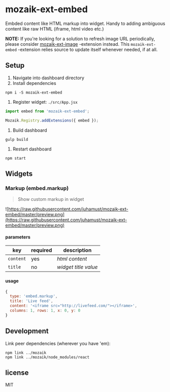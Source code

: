 # mozaik-ext-embed

Embded content like HTML markup into widget. Handy to adding ambiguous content like raw HTML (iframe, html video etc.)

**NOTE:** If you're looking for a solution to refresh image URL periodically, please consider [mozaik-ext-image](https://github.com/juhamust/mozaik-ext-image) -extension instead. This `mozaik-ext-embed` -extension relies source to update itself whenever needed, if at all.

## Setup

1. Navigate into dashboard directory
1. Install dependencies
  ```shell
  npm i -S mozaik-ext-embed
  ```
1. Register widget: `./src/App.jsx`
  ```javascript
  import embed from 'mozaik-ext-embed';

  Mozaik.Registry.addExtensions({ embed });
  ```
1. Build dashboard
  ```shell
  gulp build
  ```
1. Restart dashboard
  ```shell
  npm start
  ```

## Widgets

### Markup (embed.markup)

> Show custom markup in widget

![https://raw.githubusercontent.com/juhamust/mozaik-ext-embed/master/preview.png](https://raw.githubusercontent.com/juhamust/mozaik-ext-embed/master/preview.png)

#### parameters

key       | required | description
----------|----------|--------------------------
`content` | yes      | *html content*
`title`   | no       | *widget title value*

#### usage

```javascript
{
  type: 'embed.markup',
  title: 'Live feed',
  content: '<iframe src="http://livefeed.com/"></iframe>',
  columns: 1, rows: 1, x: 0, y: 0
}
```

## Development

Link peer dependencies (wherever you have 'em):

```shell
npm link ../mozaik
npm link ../mozaik/node_modules/react
```

## license

MIT
